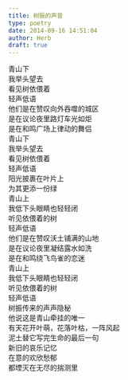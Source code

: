 ```yaml
---  
title: 树振的声音  
type: poetry  
date: 2014-09-16 14:51:04  
author: Herb  
draft: true
---  
```

青山下  
我举头望去  
看见树依偎着  
轻声低语  
他们是在赞叹向外吞噬的城区  
是在议论夜里路灯车光如炬  
是在和鸣广场上律动的舞侣    
青山下  
我举头望去  
看见树依偎着  
轻声低语  
阳光披裹在叶片上  
为其更添一份绿    
青山上  
我低下头眼睛也轻轻闭  
听见依偎着的树  
轻声低语  
他们是在赞叹沃土铺满的山地  
是在议论夜里凝结露水如洗  
是在和鸣绕飞鸟雀的恋迷    
青山上  
我低下头眼睛也轻轻闭  
听见依偎着的树  
轻声低语  
树振传来的声声隐秘  
他说这是青山牵挂的唯一    
有天花开叶萌，花落叶枯，一阵风起  
泥土替它写完生命的最后一句  
新旧的哀乐记忆  
在意的欢欣愁郁  
都堙灭在无尽的揣测里